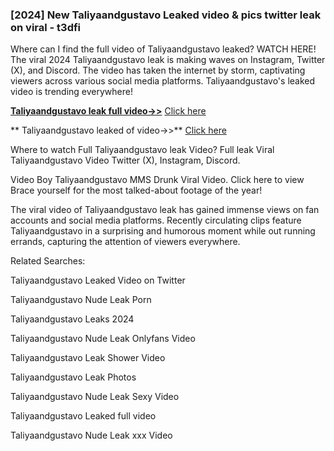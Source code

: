 ### [2024] New  Taliyaandgustavo Leaked video & pics twitter leak on viral - t3dfi
Where can I find the full video of  Taliyaandgustavo leaked? WATCH HERE! The viral 2024  Taliyaandgustavo leak is making waves on Instagram, Twitter (X), and Discord. The video has taken the internet by storm, captivating viewers across various social media platforms.  Taliyaandgustavo's leaked video is trending everywhere!


**[ Taliyaandgustavo leak full video->>](http://wildbook.top/wildbook8git)** [Click here](http://wildbook.top/wildbook8git)

** Taliyaandgustavo leaked of video->>** [Click here](http://wildbook.top/wildbook8git)


Where to watch Full  Taliyaandgustavo leak Video? Full leak Viral  Taliyaandgustavo Video Twitter (X), Instagram, Discord.

Video Boy  Taliyaandgustavo MMS Drunk Viral Video. Click here to view Brace yourself for the most talked-about footage of the year!

The viral video of  Taliyaandgustavo leak has gained immense views on fan accounts and social media platforms. Recently circulating clips feature  Taliyaandgustavo in a surprising and humorous moment while out running errands, capturing the attention of viewers everywhere.


Related Searches:

 Taliyaandgustavo Leaked Video on Twitter

 Taliyaandgustavo Nude Leak Porn

 Taliyaandgustavo Leaks 2024

 Taliyaandgustavo Nude Leak Onlyfans Video

 Taliyaandgustavo Leak Shower Video

 Taliyaandgustavo Leak Photos

 Taliyaandgustavo Nude Leak Sexy Video

 Taliyaandgustavo Leaked full video

 Taliyaandgustavo Nude Leak xxx Video

